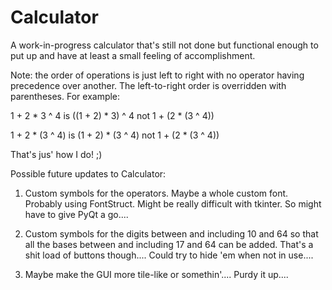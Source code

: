 # Calculator

A work-in-progress calculator that's still not done but functional enough to put up and have at
least a small feeling of accomplishment.


Note: the order of operations is just left to right with no operator having precedence over
another. The left-to-right order is overridden with parentheses. For example:

1 + 2 * 3 ^ 4 is ((1 + 2) * 3) ^ 4 not 1 + (2 * (3 ^ 4))

1 + 2 * (3 ^ 4) is (1 + 2) * (3 ^ 4) not 1 + (2 * (3 ^ 4))

That's jus' how I do! ;)


Possible future updates to Calculator:

1. Custom symbols for the operators. Maybe a whole custom font. Probably using FontStruct. Might
be really difficult with tkinter. So might have to give PyQt a go....

2. Custom symbols for the digits between and including 10 and 64 so that all the bases between
and including 17 and 64 can be added. That's a shit load of buttons though.... Could try to hide
'em when not in use....

3. Maybe make the GUI more tile-like or somethin'.... Purdy it up....
